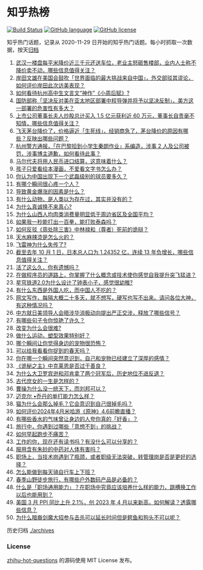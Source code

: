 # 知乎热榜
[![Build Status](https://github.com/ToWeLong/zhihu-hot-questions/workflows/CI/badge.svg)](https://github.com/ToWeLong/zhihu-hot-questions/actions)
[![GitHub language](https://img.shields.io/badge/language-golang-orange.svg)](https://golang.org/)
[![GitHub license](https://img.shields.io/github/license/ToWeLong/zhihu-hot-questions)](https://github.com/ToWeLong/zhihu-hot-questions/blob/main/LICENSE)

知乎热门话题，记录从 2020-11-29 日开始的知乎热门话题。每小时抓取一次数据，按天[归档](./archives)

<!-- BEGIN -->

1. [武汉一楼盘每平米降价近三千元还送车位，老业主怒砸售楼部，业内人士称不降价卖不动，哪些信息值得关注？](https://www.zhihu.com/question/652640131)
1. [岸田文雄在美国会鼓吹「世界面临的最大挑战来自中国」，外交部驳其谬论，如何评价岸田此次访美表现？](https://www.zhihu.com/question/652725071)
1. [如何看待杭州高中生文言文“神作”《小周后赋》?](https://www.zhihu.com/question/652676839)
1. [国防部称「坚决反对美在亚太地区部署中程导弹并将予以坚决反制」，美方这一部署的危害性有多大？](https://www.zhihu.com/question/652731438)
1. [上市公司董事长夫人炒股总计买入 1.5 亿元获利近 60 万元，董事长自责毫不知情，哪些信息值得关注？](https://www.zhihu.com/question/652676389)
1. [飞天茅台降价了，价格逼近「生死线」，经销商急了，茅台降价的原因有哪些？反映出哪些问题？](https://www.zhihu.com/question/652712915)
1. [杭州警方通报，「在巴黎拾到小学生秦朗作业」系编造，涉事 2 人及公司被罚，涉事博主道歉，如何看待此事？](https://www.zhihu.com/question/652735942)
1. [马尔代夫将用人民币进口结算，这意味着什么？](https://www.zhihu.com/question/652725151)
1. [孩子只爱看绘本漫画，不爱看文字书怎么办？](https://www.zhihu.com/question/645603905)
1. [你认为中国出现下一个武磊级别的球员要多久？](https://www.zhihu.com/question/650373926)
1. [有哪个瞬间很心疼一个人？](https://www.zhihu.com/question/310111773)
1. [导致黄金爆涨的因素是什么？](https://www.zhihu.com/question/652316031)
1. [有什么动物，是人类以为存在过，其实并没有的？](https://www.zhihu.com/question/652737317)
1. [为什么真诚换不来真心?](https://www.zhihu.com/question/645508281)
1. [为什么山西人均肉类消费量明显低于周边省区及全国平均？](https://www.zhihu.com/question/636499437)
1. [如果我一秒能打出一百拳，能打败泰森吗？](https://www.zhihu.com/question/590326585)
1. [如何反驳《周处除三害》中林禄和（尊者）死前的诡辩？](https://www.zhihu.com/question/647366966)
1. [天水麻辣烫是怎么火的？](https://www.zhihu.com/question/647306425)
1. [飞雷神为什么失传了?](https://www.zhihu.com/question/647342650)
1. [截至去年 10 月 1 日，日本总人口为 1.24352 亿，连续 13 年负增长，哪些信息值得关注？](https://www.zhihu.com/question/652709940)
1. [活了这么久，你有遗憾吗？](https://www.zhihu.com/question/652644809)
1. [在做程序员的道路上，你掌握了什么概念或技术使你感觉自我提升突飞猛进？](https://www.zhihu.com/question/68611994)
1. [星穹铁道2.0为什么设计了钟表小子，感觉很幼稚?](https://www.zhihu.com/question/652200553)
1. [有什么东西是外国人吃，而中国人不吃的？](https://www.zhihu.com/question/314472784)
1. [网文写作，每隔大概二十多天，就不想写，硬写也写不出来。请问各位大神，有这种情况吗？](https://www.zhihu.com/question/652644343)
1. [中方就日美领导人会晤涉华消极动向提出严正交涉，释放了哪些信号？](https://www.zhihu.com/question/652682030)
1. [有哪些句子令你惊艳了许久？](https://www.zhihu.com/question/652687142)
1. [改变为什么会很难?](https://www.zhihu.com/question/652749202)
1. [做什么运动，塑型效果特别好？](https://www.zhihu.com/question/652744996)
1. [哪个瞬间让你觉得身边的宠物很恐怖？](https://www.zhihu.com/question/504891378)
1. [可以给我看看你捉到的春天吗？](https://www.zhihu.com/question/652742782)
1. [你在哪一个瞬间突然意识到，自己和宠物已经建立了深厚的感情？](https://www.zhihu.com/question/632807352)
1. [《诡秘之主》中克莱恩是否过于善良？](https://www.zhihu.com/question/534990450)
1. [为什么大卫罗宾逊和邓肯拿了两个冠军后，历史地位不进反退？](https://www.zhihu.com/question/624977181)
1. [古代庶女的一生是怎样的？](https://www.zhihu.com/question/640869399)
1. [曹操为什么没一统天下，而刘邦可以？](https://www.zhihu.com/question/64741952)
1. [迈克尔 •乔丹的单打能力怎么样？](https://www.zhihu.com/question/585821104)
1. [猫为什么会那么掉毛？它会意识到自己很掉毛吗？](https://www.zhihu.com/question/650460636)
1. [如何评价2024年4月米哈游《原神》4.6前瞻直播？](https://www.zhihu.com/question/652672388)
1. [有哪些香水的气味曾让身边的人夸你真的「好香」？](https://www.zhihu.com/question/649377627)
1. [旅行中，你遇到过哪些「意想不到」的挑战？](https://www.zhihu.com/question/650379719)
1. [如何早起跑步不痛苦？](https://www.zhihu.com/question/650557763)
1. [工作的你，现在还有读书吗？有没什么可以分享的？](https://www.zhihu.com/question/652721560)
1. [服用含有朱砂的中药对人体有害吗？](https://www.zhihu.com/question/24655453)
1. [职场上，当技术岗遇到了瓶颈，或者职级无法突破，转管理岗是否是更好的选择？](https://www.zhihu.com/question/652562238)
1. [怎么能做到每天骑自行车上下班？](https://www.zhihu.com/question/650414341)
1. [春季山野徒步旅行，有哪些户外数码产品是必备的？](https://www.zhihu.com/question/650461484)
1. [什么是「职场通用能力」？在职场中究竟应该培养什么样的能力，跳槽换工作以后也能用到？](https://www.zhihu.com/question/650684711)
1. [美国 3 月 PPI 同比上升 2.1%，创 2023 年 4 月以来新高，如何解读？透露哪些信息？](https://www.zhihu.com/question/652634368)
1. [为什么暗裔剑魔大招参与击杀可以延长时间但是鳄鱼和狗头不可以呢？](https://www.zhihu.com/question/533151923)

<!-- END -->

历史归档 [./archives](./archives)


### License
[zhihu-hot-questions](https://github.com/towelong/zhihu-hot-questions) 的源码使用 MIT License 发布。